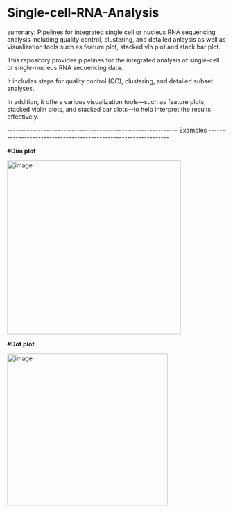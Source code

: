 # Single-cell-RNA-Analysis
summary: Pipelines for integrated single cell or nucleus RNA sequencing analysis including quality control, clustering, and detailed anlaysis as well as visualization tools such as feature plot, stacked vln plot and stack bar plot. 

This repository provides pipelines for the integrated analysis of single-cell or single-nucleus RNA sequencing data.

It includes steps for quality control (QC), clustering, and detailed subset analyses.

In addition, it offers various visualization tools—such as feature plots, stacked violin plots, and stacked bar plots—to help interpret the results effectively.


------------------------------------------------------------- Examples ----------------------------------------------------------------

**#Dim plot**

<img width="400" height="400" alt="image" src="https://github.com/user-attachments/assets/c4eaf469-02f6-4039-8f6a-4b2696b46555" />


**#Dot plot**

<img width="370" height="350" alt="image" src="https://github.com/user-attachments/assets/9ff4f517-3210-4aef-9488-035a14fc9512" />



